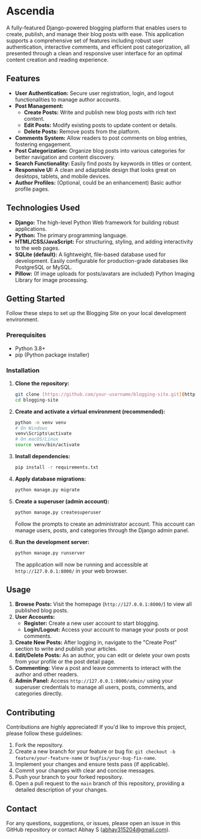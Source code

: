 # Ascendia

A fully-featured Django-powered blogging platform that enables users to create, publish, and manage their blog posts with ease. This application supports a comprehensive set of features including robust user authentication, interactive comments, and efficient post categorization, all presented through a clean and responsive user interface for an optimal content creation and reading experience.

## Features

* **User Authentication:** Secure user registration, login, and logout functionalities to manage author accounts.
* **Post Management:**
    * **Create Posts:** Write and publish new blog posts with rich text content.
    * **Edit Posts:** Modify existing posts to update content or details.
    * **Delete Posts:** Remove posts from the platform.
* **Comments System:** Allow readers to post comments on blog entries, fostering engagement.
* **Post Categorization:** Organize blog posts into various categories for better navigation and content discovery.
* **Search Functionality:** Easily find posts by keywords in titles or content.
* **Responsive UI:** A clean and adaptable design that looks great on desktops, tablets, and mobile devices.
* **Author Profiles:** (Optional, could be an enhancement) Basic author profile pages.

## Technologies Used

* **Django:** The high-level Python Web framework for building robust applications.
* **Python:** The primary programming language.
* **HTML/CSS/JavaScript:** For structuring, styling, and adding interactivity to the web pages.
* **SQLite (default):** A lightweight, file-based database used for development. Easily configurable for production-grade databases like PostgreSQL or MySQL.
* **Pillow:** (If image uploads for posts/avatars are included) Python Imaging Library for image processing.

## Getting Started

Follow these steps to set up the Blogging Site on your local development environment.

### Prerequisites

* Python 3.8+
* pip (Python package installer)

### Installation

1.  **Clone the repository:**

    ```bash
    git clone [https://github.com/your-username/blogging-site.git](https://github.com/your-username/blogging-site.git)
    cd blogging-site
    ```

2.  **Create and activate a virtual environment (recommended):**

    ```bash
    python -m venv venv
    # On Windows
    venv\Scripts\activate
    # On macOS/Linux
    source venv/bin/activate
    ```

3.  **Install dependencies:**

    ```bash
    pip install -r requirements.txt
    ```

4.  **Apply database migrations:**

    ```bash
    python manage.py migrate
    ```

5.  **Create a superuser (admin account):**

    ```bash
    python manage.py createsuperuser
    ```
    Follow the prompts to create an administrator account. This account can manage users, posts, and categories through the Django admin panel.

6.  **Run the development server:**

    ```bash
    python manage.py runserver
    ```

    The application will now be running and accessible at `http://127.0.0.1:8000/` in your web browser.

## Usage

1.  **Browse Posts:** Visit the homepage (`http://127.0.0.1:8000/`) to view all published blog posts.
2.  **User Accounts:**
    * **Register:** Create a new user account to start blogging.
    * **Login/Logout:** Access your account to manage your posts or post comments.
3.  **Create New Posts:** After logging in, navigate to the "Create Post" section to write and publish your articles.
4.  **Edit/Delete Posts:** As an author, you can edit or delete your own posts from your profile or the post detail page.
5.  **Commenting:** View a post and leave comments to interact with the author and other readers.
6.  **Admin Panel:** Access `http://127.0.0.1:8000/admin/` using your superuser credentials to manage all users, posts, comments, and categories directly.

## Contributing

Contributions are highly appreciated! If you'd like to improve this project, please follow these guidelines:

1.  Fork the repository.
2.  Create a new branch for your feature or bug fix: `git checkout -b feature/your-feature-name` or `bugfix/your-bug-fix-name`.
3.  Implement your changes and ensure tests pass (if applicable).
4.  Commit your changes with clear and concise messages.
5.  Push your branch to your forked repository.
6.  Open a pull request to the `main` branch of this repository, providing a detailed description of your changes.

## Contact

For any questions, suggestions, or issues, please open an issue in this GitHub repository or contact Abhay S (abhay315204@gmail.com).

